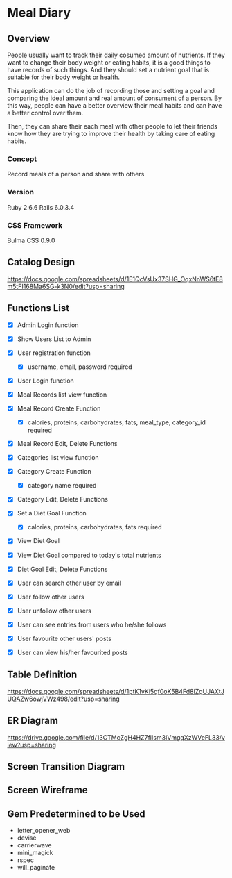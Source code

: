 # Meal Diary

## Overview

People usually want to track their daily cosumed amount of nutrients. If they want to change their body weight or eating habits, it is a good things to have records of such things. And they should set a nutrient goal that is suitable for their body weight or health.

This application can do the job of recording those and setting a goal and comparing the ideal amount and real amount of consument of a person. By this way, people can have a better overview their meal habits and can have a better control over them.

Then, they can share their each meal with other people to let their friends know how they are trying to improve their health by taking care of eating habits.

### Concept

Record meals of a person and share with others

### Version

Ruby 2.6.6 Rails 6.0.3.4

### CSS Framework

Bulma CSS 0.9.0

## Catalog Design

https://docs.google.com/spreadsheets/d/1E1QcVsUx37SHG_OqxNnWS6tE8m5tFI168Ma6SG-k3N0/edit?usp=sharing

## Functions List

- [x] Admin Login function
- [x] Show Users List to Admin

- [x] User registration function
  - [x] username, email, password required
- [x] User Login function

- [x] Meal Records list view function
- [x] Meal Record Create Function
  - [x] calories, proteins, carbohydrates, fats, meal_type, category_id required
- [x] Meal Record Edit, Delete Functions

- [x] Categories list view function
- [x] Category Create Function
  - [x] category name required
- [x] Category Edit, Delete Functions

- [x] Set a Diet Goal Function
  - [x] calories, proteins, carbohydrates, fats required
- [x] View Diet Goal
- [x] View Diet Goal compared to today's total nutrients
- [x] Diet Goal Edit, Delete Functions

- [x] User can search other user by email

- [x] User follow other users
- [x] User unfollow other users
- [x] User can see entries from users who he/she follows

- [x] User favourite other users' posts
- [x] User can view his/her favourited posts

## Table Definition

https://docs.google.com/spreadsheets/d/1ptK1vKi5qf0oK5B4Fd8iZgUJAXtJUQAZw6owjVWz498/edit?usp=sharing

## ER Diagram

https://drive.google.com/file/d/13CTMcZgH4HZ7flIsm3IVmgqXzWVeFL33/view?usp=sharing

## Screen Transition Diagram



## Screen Wireframe



## Gem Predetermined to be Used

- letter_opener_web
- devise
- carrierwave
- mini_magick
- rspec
- will_paginate
